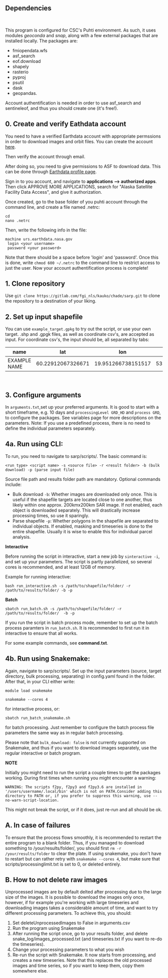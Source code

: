 ## Dependencies

<br>

This program is configured for CSC's Puhti environment. As such, it uses modules _geoconda_ and _snap_, along with a few external packages that are installed locally. The packages are:

- fmiopendata.wfs
- asf_search
- eof.download
- shapely
- rasterio
- pyproj
- psutil
- dask
- geopandas.

Account authentification is needed in order to use asf_search and sentineleof, and thus you should create one (it's free!).
<br>

## 0. Create and verify Eathdata account
You need to have a verified Earthdata account with appropriate permssions in order to download images and orbit files. You can create the account [here](https://asf.alaska.edu/how-to/data-basics/get-started-with-an-earthdata-login-account/).

Then verify the account through email.

After doing so, you need to give permissions to ASF to download data. This can be done through [Earthdata profile page](https://urs.earthdata.nasa.gov/profile).

Sign in to you account, and navigate to **applications --> authorized apps**. Then click APPROVE MORE APPLICATIONS, search for "Alaska Satellite Facility Data Access", and give it authorization.

Once created, go to the base folder of you puhti account through the command line, and create a file named .netrc:

```
cd
nano .netrc
```

Then, write the following info in the file:

```
machine urs.earthdata.nasa.gov
 login <your username>
 password <your password>

```

Note that there should be a space before 'login' and 'password'. Once this is done, write `chmod 600 ~/.netrc` to the command line to restrict access to just the user. Now your account authentification process is complete!
<br>

## 1. Clone repository
Use `git clone https://gitlab.com/fgi_nls/kauko/chade/sarp.git` to clone the repository to a destination of your liking.
<br>

## 2. Set up input shapefile
You can use `example_target.gpkg` to try out the script, or use your own target. .shp and .gpgk files, as well as coordinate csv's, are accepted as input. For coordinate csv's, the input should be, all separated by tabs:

| name | lat | lon | alt |
|----------|----------|----------|----------|
| EXAMPLE NAME | 60.22912067326671 | 19.951266738151517 | 53.21935461927205|
<br>

## 3. Configure arguments
In `arguments.txt`,set up your preferred arguments. It is good to start with a short timeframe, e.g. 10 days and `processingLevel GRD_HD` and `process GRD`, to configure the packages. See variables page for more descriptions on the parameters. Note: If you use a predefined process, there is no need to define the individual parameters separately. 
<br>

## 4a. Run using CLI:
To run, you need to navigate to sarp/scripts/. The basic command is: 

```<run type> <script name> -s <source file> -r <result folder> -b (bulk download) -p (parse input file) ```

Source file path and results folder path are mandatory. Optional commands include:
- Bulk download `-b`: Whether images are downloaded only once. This is useful if the shapefile targets are located close to one another, thus likely within one approx. 200kmx200km SAR image. If not enabled, each object is downloaded separately. This will drastically increase processing times, so use it sparingly.
- Parse shapefile `-p`: Whether polygons in the shapefile are separated to individual objects. If enabled, masking and timeseries is done to the entire shapefile. Usually it is wise to enable this for individual parcel analysis.

**Interactive**

Before running the script in interactive, start a new job by `sinteractive -i`, and set up your parameters. The script is partly parallelized, so several cores is recommended, and at least 12GB of memory.

Example for running interactive: 

`bash run_interactive.sh -s /path/to/shapefile/folder/ -r /path/to/results/folder/ -b -p `



**Batch**

`sbatch run_batch.sh -s /path/to/shapefile/folder/ -r /path/to/results/folder/  -b -p`

If you run the script in batch process mode, remember to set up the batch process paramters in `run_batch.sh`. It is recommended to first run it in interactive to ensure that all works.

For some example commands, see **command.txt**.
<br>

## 4b. Run using Snakemake:
Again, navigate to sarp/scripts/. Set up the input parameters (source, target directory, bulk processing, separating) in config.yaml found in the folder. After that, in your CLI either write:

`module load snakemake`

`snakemake --cores 4`

for interactive process, or:

`sbatch run_batch_snakemake.sh`

for batch processing. Just remember to configure the batch process file parameters the same way as in regular batch processing.

Please note that `bulk_download: false` is not currently supported on Snakemake, and thus if you want to download images separately, use the regular interactive or batch program.


**NOTE**

Initially you might need to run the script a couple times to get the packages working. During first times when running you might encounter a warning:

```
WARNING: The scripts f2py, f2py3 and f2py3.6 are installed in '/users/username/.local/bin' which is not on PATH.Consider adding this directory to PATH or, if you prefer to suppress this warning, use --no-warn-script-location.
```

This might not break the script, or if it does, just re-run and all should be ok.
<br>

## A. In case of failures
To ensure that the process flows smoothly, it is recommended to restart the entire program to a blank folder. Thus, if you managed to download something to /your/results/folder/, you should first `rm -r /your/results/folder` to clear the plate. If using snakemake, you don't have to restart but can rather retry with `snakemake --cores 4`, but make sure that scripts/processinglimit.txt is set to 0, or deleted entirely.
<br>

## B. How to not delete raw images
Unprocessed images are by default delted after processing due to the large size of the images. It is possible to download the images only once, however, if for example you're working with large timeseries and downloading images takes a considerable amount of time, and want to try different processing parameters. To achieve this, you should:

1. Set deleteUnprocessedImages to False in arguments.csv
2. Run the program using Snakemake
3. After running the script once, go to your results folder, and delete snake_log/images_processed.txt (and timeseries.txt if you want to re-do the timeseries).
4. Change your processing parameters to what you wish
4. Re-run the script with Snakemake. It now starts from processing, and creates a new timeseries. Note that this replaces the old processed images and time series, so if you want to keep them, copy them somewhere else. 
